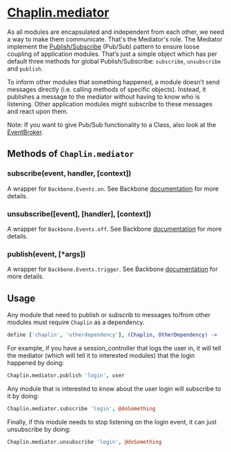 # [Chaplin.mediator](../src/chaplin/mediator.coffee)
As all modules are encapsulated and independent from each other, we need a way to make them communicate. That's the Mediator's role. The Mediator implement the [Publish/Subscribe](http://en.wikipedia.org/wiki/Publish/subscribe) (Pub/Sub) pattern to ensure loose coupling of application modules. That’s just a simple object which has per default three methods for global Publish/Subscribe: `subscribe`, `unsubscribe` and `publish`.

To inform other modules that something happened, a module doesn’t send messages directly (i.e. calling methods of specific objects). Instead, it publishes a message to the mediator without having to know who is listening. Other application modules might subscribe to these messages and react upon them.

Note: If you want to give Pub/Sub functionality to a Class, also look at the [EventBroker](./chaplin.event_broker.md).


## Methods of `Chaplin.mediator`

### subscribe(event, handler, [context])

A wrapper for `Backbone.Events.on`. See Backbone [documentation](http://backbonejs.org/#Events-on) for more details.

### unsubscribe([event], [handler], [context])

A wrapper for `Backbone.Events.off`. See Backbone [documentation](http://backbonejs.org/#Events-off) for more details.

### publish(event, [*args])

A wrapper for `Backbone.Events.trigger`. See Backbone [documentation](http://backbonejs.org/#Events-trigger) for more details.

## Usage

Any module that need to publish or subscrib to messages to/from other modules must require `Chaplin` as a dependency.

```coffeescript
define ['chaplin', 'otherdependency'], (Chaplin, OtherDependency) ->
```

For example, if you have a session_controller that logs the user in, it will tell the mediator (which will tell it to interested modules) that the login happened by doing:

```coffeescript
Chaplin.mediator.publish 'login', user
```

Any module that is interested to know about the user login will subscribe to it by doing:

```coffeescript
Chaplin.mediator.subscribe 'login', @doSomething
```

Finally, if this module needs to stop listening on the login event, it can just unsubscribe by doing:

```coffeescript
Chaplin.mediator.unsubscribe 'login', @doSomething
```

